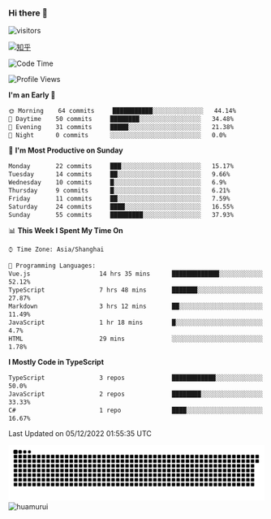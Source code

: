 ### Hi there 👋
 ![visitors](https://visitor-badge.laobi.icu/badge?page_id=huamurui)

[![知乎](https://img.shields.io/badge/dynamic/json?url=https%3A%2F%2Fapi.swo.moe%2Fstats%2Fzhihu%2Fke-ai-wu-li-de-nan-hai-zi&query=count&color=282c34&label=%E7%9F%A5%E4%B9%8E&labelColor=0084ff&logo=zhihu&logoColor=ffffff&suffix=+%E5%85%B3%E6%B3%A8&cacheSeconds=3600)](https://www.zhihu.com/people/ke-ai-wu-li-de-nan-hai-zi)



<!--START_SECTION:waka-->
![Code Time](http://img.shields.io/badge/Code%20Time-117%20hrs%2054%20mins-blue)

![Profile Views](http://img.shields.io/badge/Profile%20Views-0-blue)

**I'm an Early 🐤** 

```text
🌞 Morning    64 commits     ███████████░░░░░░░░░░░░░░   44.14% 
🌆 Daytime    50 commits     ████████░░░░░░░░░░░░░░░░░   34.48% 
🌃 Evening    31 commits     █████░░░░░░░░░░░░░░░░░░░░   21.38% 
🌙 Night      0 commits      ░░░░░░░░░░░░░░░░░░░░░░░░░   0.0%

```
📅 **I'm Most Productive on Sunday** 

```text
Monday       22 commits     ███░░░░░░░░░░░░░░░░░░░░░░   15.17% 
Tuesday      14 commits     ██░░░░░░░░░░░░░░░░░░░░░░░   9.66% 
Wednesday    10 commits     █░░░░░░░░░░░░░░░░░░░░░░░░   6.9% 
Thursday     9 commits      █░░░░░░░░░░░░░░░░░░░░░░░░   6.21% 
Friday       11 commits     ██░░░░░░░░░░░░░░░░░░░░░░░   7.59% 
Saturday     24 commits     ████░░░░░░░░░░░░░░░░░░░░░   16.55% 
Sunday       55 commits     █████████░░░░░░░░░░░░░░░░   37.93%

```


📊 **This Week I Spent My Time On** 

```text
⌚︎ Time Zone: Asia/Shanghai

💬 Programming Languages: 
Vue.js                   14 hrs 35 mins      █████████████░░░░░░░░░░░░   52.12% 
TypeScript               7 hrs 48 mins       ███████░░░░░░░░░░░░░░░░░░   27.87% 
Markdown                 3 hrs 12 mins       ██░░░░░░░░░░░░░░░░░░░░░░░   11.49% 
JavaScript               1 hr 18 mins        █░░░░░░░░░░░░░░░░░░░░░░░░   4.7% 
HTML                     29 mins             ░░░░░░░░░░░░░░░░░░░░░░░░░   1.78%

```

**I Mostly Code in TypeScript** 

```text
TypeScript               3 repos             ████████████░░░░░░░░░░░░░   50.0% 
JavaScript               2 repos             ████████░░░░░░░░░░░░░░░░░   33.33% 
C#                       1 repo              ████░░░░░░░░░░░░░░░░░░░░░   16.67%

```



 Last Updated on 05/12/2022 01:55:35 UTC
<!--END_SECTION:waka-->

<!--
![知乎](https://stats.justsong.cn/api/zhihu?username=ke-ai-wu-li-de-nan-hai-zi)
![bilibili](https://stats.justsong.cn/api/bilibili/?id=144672037)
![leetcode](https://stats.justsong.cn/api/leetcode?username=yun-tai-f&cn=true)
![huamurui's Most used languages](https://github-readme-stats.vercel.app/api/top-langs?username=huamurui&show_icons=true&count_private=true&layout=compact&hide_border=true&langs_count=10)

<img align="right" src="https://github-readme-stats.vercel.app/api?username=huamurui&show_icons=true&theme=radical">

**huamurui/huamurui** is a ✨ _special_ ✨ repository because its `README.md` (this file) appears on your GitHub profile.

Here are some ideas to get you started:

- 🔭 I’m currently working on ...
- 🌱 I’m currently learning ...
- 👯 I’m looking to collaborate on ...
- 🤔 I’m looking for help with ...
- 💬 Ask me about ...
- 📫 How to reach me: ...
- 😄 Pronouns: ...
- ⚡ Fun fact: ...
-->

![huamurui](https://raw.githubusercontent.com/huamurui/huamurui/main/assets/github-contribution-grid-snake.svg)
![huamurui](https://count.getloli.com/get/@huamurui)
